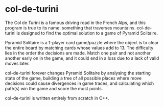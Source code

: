 # col-de-turini

The Col de Turini is a famous driving road in the French Alps, and this program is true to its name: something that traverses mountains. col-de-turini is designed to find the optimal solution to a game of Pyramid Solitaire.

Pyramid Solitaire is a 1-player card game/puzzle where the object is to clear the entire board by matching cards whose values add to 13. The difficulty lies in the order the decisions are made. Match one pair and not another another early on in the game, and it could end in a loss due to a lack of valid moves later.

col-de-turini forever changes Pyramid Solitaire by analysing the starting state of the game, building a tree of all possible places where move decisions could cause divergences in game traces, and calculating which path(s) win the game and score the most points.

col-de-turini is written entirely from scratch in C++.
